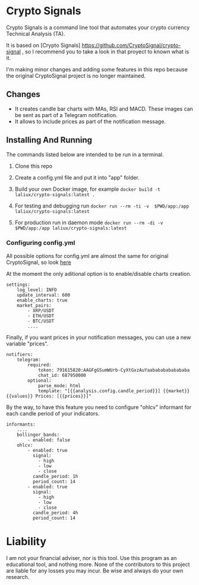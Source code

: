 # Crypto Signals

Crypto Signals is a command line tool that automates your crypto currency Technical Analysis (TA).

It is based on [Crypto Signals] https://github.com/CryptoSignal/crypto-signal , so I recommend you to take a look in that proyect to known what is it.

I'm making minor changes and adding some features in this repo because the original CryptoSignal project is no longer maintained.

## Changes
- It creates candle bar charts with MAs, RSI and MACD. These images can be sent as part of a Telegram notification.
- It allows to include prices as part of the notification message.

## Installing And Running
The commands listed below are intended to be run in a terminal.

1. Clone this repo

1. Create a config.yml file and put it into "app" folder.

1. Build your own Docker image, for example `docker build -t laliux/crypto-signals:latest .`

1. For testing and debugging run `docker run --rm -ti -v  $PWD/app:/app laliux/crypto-signals:latest`

1. For production run in daemon mode `docker run --rm -di -v  $PWD/app:/app laliux/crypto-signals:latest`


### Configuring config.yml

All possible options for config.yml are almost the same for original CryptoSignal, so look [here](docs/config.md)

At the moment the only aditional option is to enable/disable charts creation.

```
settings:
    log_level: INFO
    update_interval: 600
    enable_charts: true
    market_pairs:
        - XRP/USDT
        - ETH/USDT
        - BTC/USDT
        ....
```

Finally, if you want prices in your notification messages, you can use a new variable "prices".

```
notifiers:
    telegram:
        required:
            token: 791615820:AAGFgGSumWUrb-CyXtGxzAuYaabababababababa
            chat_id: 687950000
        optional:
            parse_mode: html
            template: "[{{analysis.config.candle_period}}] {{market}} {{values}} Prices: [{{prices}}]"
```

By the way, to have this feature you need to configure "ohlcv" informant for each candle period of your indicators.

```
informants:
    ....
    bollinger_bands:
        - enabled: false
    ohlcv:
        - enabled: true
          signal:
            - high
            - low
            - close
          candle_period: 1h
          period_count: 14
        - enabled: true
          signal:
            - high
            - low
            - close
          candle_period: 4h
          period_count: 14
```

# Liability
I am not your financial adviser, nor is this tool. Use this program as an educational tool, and nothing more. None of the contributors to this project are liable for any losses you may incur. Be wise and always do your own research.

